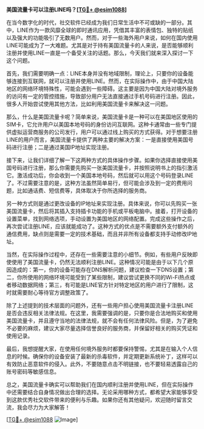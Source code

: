 **美国流量卡可以注册LINE吗？[[TG💪+ @esim1088](https://t.me/s/esim1088)]**

在当今数字化的时代，社交软件已经成为我们日常生活中不可或缺的一部分。其中，LINE作为一款风靡全球的即时通讯应用，凭借其丰富的表情包、独特的贴纸以及强大的功能吸引了无数用户。然而，对于一些海外用户来说，如何在国内使用LINE可能成为了一大难题。尤其是对于持有美国流量卡的人来说，是否能够顺利注册并使用LINE一直是一个备受关注的话题。那么，今天我们就来深入探讨一下这个问题。

首先，我们需要明确一点：LINE本身并没有地域限制，理论上，只要你的设备能够连接到互联网，就可以注册并使用LINE。然而，在实际操作中，由于中国大陆地区的网络环境特殊性，可能会遇到一些障碍。这主要是因为中国大陆对境外服务的访问有一定的管控措施，导致部分用户无法直接通过手机号码进行注册。因此，很多人开始尝试使用其他方法，比如利用美国流量卡来解决这一问题。

那么，什么是美国流量卡呢？简单来说，美国流量卡是一种可以在美国地区使用的SIM卡，它允许用户以美国本地号码的身份访问互联网。这种卡通常由一些专门提供虚拟运营商服务的公司发行，用户可以通过线上购买的方式获得。对于想要注册LINE的用户而言，美国流量卡提供了两种主要的解决方案：一是直接使用美国号码进行注册；二是通过美国IP地址实现注册。

接下来，让我们详细了解一下这两种方式的具体操作步骤。如果你选择直接使用美国号码进行注册，那么你需要先购买一张美国流量卡，并按照说明书上的指引激活它。激活成功后，你会收到一个美国本地号码，然后就可以用这个号码登录LINE了。不过需要注意的是，这种方法虽然简单易行，但可能会涉及到一定的费用问题，比如通话费、短信费等，具体取决于你所选择的服务商。

另一种方式则是通过更改设备的IP地址来实现注册。具体来说，你可以先购买一张美国流量卡，然后将其插入支持插卡功能的手机或平板电脑中。接着，打开设备的设置菜单，找到网络选项，手动设置为美国地区的网络配置。完成这些操作之后，再次尝试注册LINE，应该就能成功了。这种方式的优点是不需要额外支付额外的通信费用，缺点则是需要一定的技术基础，而且并非所有设备都支持手动修改IP地址。

当然，在实际操作过程中，还存在一些需要注意的小细节。例如，有些用户反映即使使用了美国流量卡，仍然无法顺利注册LINE。这种情况可能是由于以下几个原因造成的：第一，你的设备可能存在DNS解析问题，建议检查一下DNS设置；第二，你所使用的网络环境可能受到了某些限制，建议尝试更换不同的Wi-Fi热点或者移动数据网络；第三，有可能是LINE官方针对特定地区的用户进行了限制，这时就需要耐心等待官方调整政策了。

除了上述提到的技术层面的问题外，还有一些用户担心使用美国流量卡注册LINE是否会违反相关法律法规。在这里，我需要强调的是，只要你是合法地购买和使用美国流量卡，并且遵守当地的法律法规，就不会有任何法律风险。但是，为了避免不必要的麻烦，建议大家尽量选择信誉良好的服务商，并保留好相关的购买凭证和使用记录。

最后，我想提醒大家，在使用任何境外服务时都要保持警惕，尤其是在输入个人信息的时候。确保你的设备安装了最新的杀毒软件，并定期更新系统补丁，这样可以有效防止恶意软件的侵入。此外，不要随意点击不明链接，也不要轻易透露自己的账号密码等敏感信息。

总之，美国流量卡确实可以帮助我们在国内顺利注册并使用LINE，但在实际操作中还需要结合自身情况做出合理的选择。无论采用哪种方式，都希望大家能够享受到这款优秀社交软件带来的便利与乐趣。如果你还有其他疑问，欢迎随时留言交流，我会尽力为大家解答！

[[TG💪+ @esim1088](https://t.me/s/esim1088) ![Image](https://i.postimg.cc/4NQfJmqS/Snipaste-2025-05-13-00-14-12.png)]